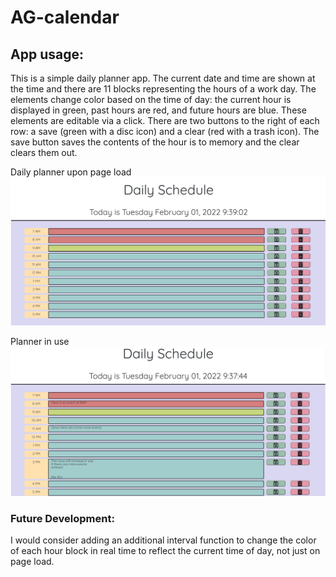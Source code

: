 # AG-calendar


## App usage:
This is a simple daily planner app. The current date and time are shown at the time and there are 11 blocks representing the hours of a work day.
The elements change color based on the time of day: the current hour is displayed in green, past hours are red, and future hours are blue. These elements are editable via a click.
There are two buttons to the right of each row: a save (green with a disc icon) and a clear (red with a trash icon). The save button saves the contents of the hour is to memory and the clear clears them out.



Daily planner upon page load
![blank](./assets/images/planner.png)




Planner in use
![blank](./assets/images/planner2.png)





### Future Development:

I would consider adding an additional interval function to change the color of each hour block in real time to reflect the current time of day, not just on page load.